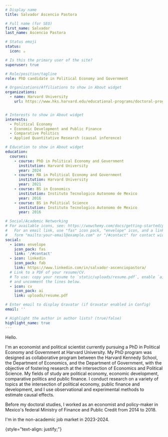 ```yaml
---
# Display name
title: Salvador Ascencio Pastora

# Full name (for SEO)
first_name: Salvador
last_name: Ascencio Pastora

# Status emoji
status:
  icon: ☕️

# Is this the primary user of the site?
superuser: true

# Role/position/tagline
role: PhD candidate in Political Economy and Government

# Organizations/Affiliations to show in About widget
organizations:
  - name: Harvard University
    url: https://www.hks.harvard.edu/educational-programs/doctoral-programs/phd-public-policy/job-market-candidates


# Interests to show in About widget
interests:
  - Political Economy
  - Economic Development and Public Finance
  - Comparative Politics
  - Applied Quantitative Research (causal inference)

# Education to show in About widget
education:
  courses:
    - course: PhD in Political Economy and Government
      institution: Harvard University
      year: 2024
    - course: MA in Political Economy and Government
      institution: Harvard University
      year: 2021
    - course: BS in Economics 
      institution: Instituto Tecnologico Autonomo de Mexico 
      year: 2016
    - course: BS in Political Science 
      institution: Instituto Tecnologico Autonomo de Mexico 
      year: 2016

# Social/Academic Networking
# For available icons, see: https://wowchemy.com/docs/getting-started/page-builder/#icons
#   For an email link, use "fas" icon pack, "envelope" icon, and a link in the
#   form "mailto:your-email@example.com" or "/#contact" for contact widget.
social:
  - icon: envelope
    icon_pack: fas
    link: '/#contact'
  - icon: linkedin
    icon_pack: fab
    link: https://www.linkedin.com/in/salvador-ascenciopastora/
  # Link to a PDF of your resume/CV.
  # To use: copy your resume to `static/uploads/resume.pdf`, enable `ai` icons in `params.yaml`,
  # and uncomment the lines below.
  - icon: cv
    icon_pack: ai
    link: uploads/resume.pdf

# Enter email to display Gravatar (if Gravatar enabled in Config)
email: ''

# Highlight the author in author lists? (true/false)
highlight_name: true
---
```


Hello.

I'm an economist and political scientist currently pursuing a PhD in Political Economy and Government at Harvard University. My PhD program was designed as collaborative program between the Harvard Kennedy School, the Department of Economics, and the Department of Government, with the objective of fostering research at the intersection of Economics and Political Science. My fields of study are political economy, economic development, comparative politics and public finance. I conduct research on a variety of topics at the intersection of political economy, public finance and development, and I use observational and experimental methods to estimate causal effects.

Before my doctoral studies, I worked as an economist and policy-maker in Mexico's federal Ministry of Finance and Public Credit from 2014 to 2018. 

I'm in the non-academic job market in 2023-2024.

{style="text-align: justify;"}
